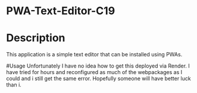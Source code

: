 # PWA-Text-Editor-C19

# Description
This application is a simple text editor that can be installed using PWAs.

#Usage
Unfortunately I have no idea how to get this deployed via Render. I have tried for hours and reconfigured as much of the webpackages as I could and i still get the same error. Hopefully someone will have better luck than i.
